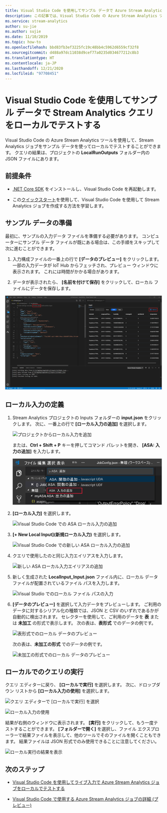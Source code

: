 ```yaml
---
title: Visual Studio Code を使用してサンプル データで Azure Stream Analytics ジョブをローカルでテストする
description: この記事では、Visual Studio Code の Azure Stream Analytics ツールを使ってサンプル データでクエリをローカルでテストする方法について説明します。
ms.service: stream-analytics
author: su-jie
ms.author: sujie
ms.date: 11/10/2019
ms.topic: how-to
ms.openlocfilehash: bbd83fb3ef3225fc19c48bb4c5962d6559cf32f8
ms.sourcegitcommit: d488a97dc11038d9cef77a0235d034677212c8b3
ms.translationtype: HT
ms.contentlocale: ja-JP
ms.lasthandoff: 12/21/2020
ms.locfileid: "97708451"
---
```

# <a name="test-stream-analytics-queries-locally-with-sample-data-using-visual-studio-code"></a>Visual Studio Code を使用してサンプル データで Stream Analytics クエリをローカルでテストする

Visual Studio Code の Azure Stream Analytics ツールを使用して、Stream Analytics ジョブをサンプル データを使ってローカルでテストすることができます。 クエリの結果は、プロジェクトの **LocalRunOutputs** フォルダー内の JSON ファイルにあります。

## <a name="prerequisites"></a>前提条件

* [.NET Core SDK](https://dotnet.microsoft.com/download) をインストールし、Visual Studio Code を再起動します。

* この[クイックスタート](quick-create-visual-studio-code.md)を使用して、Visual Studio Code を使用して Stream Analytics ジョブを作成する方法を学習します。

## <a name="prepare-sample-data"></a>サンプル データの準備

最初に、サンプルの入力データ ファイルを準備する必要があります。 コンピューターにサンプル データ ファイルが既にある場合は、この手順をスキップして次に進むことができます。

1. 入力構成ファイルの一番上の行で **[データのプレビュー]** をクリックします。 一部の入力データが IoT Hub からフェッチされ、プレビュー ウィンドウに表示されます。 これには時間がかかる場合があります。

2. データが表示されたら、 **[名前を付けて保存]** をクリックして、ローカル ファイルにデータを保存します。

 ![ライブ入力をプレビューする](./media/quick-create-visual-studio-code/preview-live-input.png)

## <a name="define-a-local-input"></a>ローカル入力の定義

1. Stream Analytics プロジェクトの Inputs フォルダーの **input.json** をクリックします。 次に、一番上の行で **[ローカル入力の追加]** を選択します。

    ![プロジェクトからローカル入力を追加](./media/quick-create-visual-studio-code/add-input-from-project.png)

    または、**Ctrl + Shift + P** キーを押してコマンド パレットを開き、 **[ASA: 入力の追加]** を入力します。

   ![VS Code に Stream Analytics の入力を追加する](./media/quick-create-visual-studio-code/add-input.png)

2. **[ローカル入力]** を選択します。

    ![Visual Studio Code での ASA ローカル入力の追加](./media/vscode-local-run/add-local-input.png)

3. **[+ New Local Input]\(新規ローカル入力\)** を選択します。

    ![Visual Studio Code での新しい ASA ローカル入力の追加](./media/vscode-local-run/add-new-local-input.png)

4. クエリで使用したのと同じ入力エイリアスを入力します。

    ![新しい ASA ローカル入力エイリアスの追加](./media/vscode-local-run/new-local-input-alias.png)

5. 新しく生成された **LocalInput_Input.json** ファイル内に、ローカル データ ファイルが配置されているファイル パスを入力します。

    ![Visual Studio でのローカル ファイル パスの入力](./media/vscode-local-run/local-file-path.png)

6. **[データのプレビュー]** を選択して入力データをプレビューします。 ご利用のデータに対するシリアル化の種類では、JSON と CSV のいずれであるかが自動的に検出されます。 セレクターを使用して、ご利用のデータを **表** または **未加工** の形式で表示します。 次の表は、**表形式** でのデータの例です。

     ![表形式でのローカル データのプレビュー](./media/vscode-local-run/local-file-preview-table.png)

    次の表は、**未加工の形式** でのデータの例です。

    ![未加工の形式でのローカル データのプレビュー](./media/vscode-local-run/local-file-preview-raw.png)

## <a name="run-queries-locally"></a>ローカルでのクエリの実行

クエリ エディターに戻り、 **[ローカルで実行]** を選択します。 次に、ドロップダウン リストから **[ローカル入力の使用]** を選択します。

![クエリ エディターで [ローカルで実行] を選択](./media/vscode-local-run/run-locally.png)

![ローカル入力の使用](./media/vscode-local-run/run-locally-use-local-input.png)

結果が右側のウィンドウに表示されます。 **[実行]** をクリックして、もう一度テストすることができます。 **[フォルダーで開く]** を選択し、ファイル エクスプローラーで結果ファイルを表示して、他のツールでそのファイルを開くこともできます。 結果ファイルは JSON 形式でのみ使用できることに注意してください。

![ローカル実行の結果を表示](./media/vscode-local-run/run-locally-result.png)

## <a name="next-steps"></a>次のステップ

* [Visual Studio Code を使用してライブ入力で Azure Stream Analytics ジョブをローカルでテストする](visual-studio-code-local-run-live-input.md)

* [Visual Studio Code で使用する Azure Stream Analytics ジョブの詳細 (プレビュー)](visual-studio-code-explore-jobs.md)
